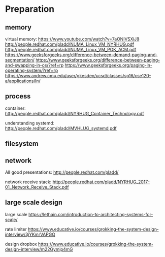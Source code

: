 
# Preparation

## memory

virtual memory:
https://www.youtube.com/watch?v=7aONIVSXiJ8
http://people.redhat.com/pladd/NUMA_Linux_VM_NYRHUG.pdf
http://people.redhat.com/pladd/NUMA_Linux_VM_POK_ACM.pdf
https://www.geeksforgeeks.org/difference-between-demand-paging-and-segmentation/
https://www.geeksforgeeks.org/difference-between-paging-and-swapping-in-os/?ref=rp
https://www.geeksforgeeks.org/paging-in-operating-system/?ref=rp
https://www.andrew.cmu.edu/user/gkesden/ucsd/classes/sp16/cse120-a/applications/ln/


## process

container:
http://people.redhat.com/pladd/NYRHUG_Container_Technology.pdf

understanding systemd: http://people.redhat.com/pladd/MVHLUG_systemd.pdf


## filesystem

## network

All good presentations: http://people.redhat.com/pladd/

network receive stack: http://people.redhat.com/pladd/NYRHUG_2017-01_Network_Receive_Stack.pdf



## large scale design

large scale
https://lethain.com/introduction-to-architecting-systems-for-scale/

rate limiter
https://www.educative.io/courses/grokking-the-system-design-interview/3jYKmrVAPGQ

design dropbox
https://www.educative.io/courses/grokking-the-system-design-interview/m22Gymjp4mG
